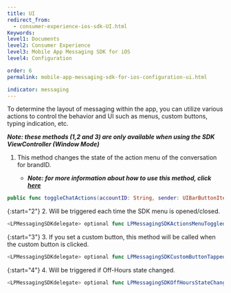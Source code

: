 ```yaml
---
title: UI
redirect_from:
  - consumer-experience-ios-sdk-UI.html
Keywords:
level1: Documents
level2: Consumer Experience
level3: Mobile App Messaging SDK for iOS
level4: Configuration

order: 6
permalink: mobile-app-messaging-sdk-for-ios-configuration-ui.html

indicator: messaging
---
```


To determine the layout of messaging within the app, you can utilize various actions to control the behavior and UI such as menus, custom buttons, typing indication, etc.

_**Note: these methods (1,2 and 3) are only available when using the SDK ViewController (Window Mode)**_

1. This method changes the state of the action menu of the conversation for brandID.

    * _**Note: for more information about how to use this method, click [here](consumer-experience-ios-sdk-messaging-methods.html#togglechatactions)**_

```swift
public func toggleChatActions(accountID: String, sender: UIBarButtonItem? = nil)
```

{:start="2"}
2. Will be triggered each time the SDK menu is opened/closed.

```swift
<LPMessagingSDKdelegate> optional func LPMessagingSDKActionsMenuToggled(toggled: Bool)
```

{:start="3"}
3. If you set a custom button, this method will be called when the custom button is clicked.

```swift
<LPMessagingSDKdelegate> optional func LPMessagingSDKCustomButtonTapped()
```

{:start="4"}
4. Will be triggered if Off-Hours state changed.

```swift
<LPMessagingSDKdelegate> optional func LPMessagingSDKOffHoursStateChanged(isOffHours: Bool, brandID: String)
```
